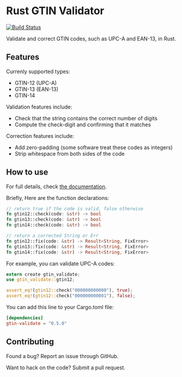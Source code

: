 # Rust GTIN Validator
[![Build Status](https://travis-ci.org/austinhartzheim/rust-gtin-validate.svg?branch=master)](https://travis-ci.org/austinhartzheim/rust-gtin-validate)

Validate and correct GTIN codes, such as UPC-A and EAN-13, in Rust.

## Features
Currenly supported types:
* GTIN-12 (UPC-A)
* GTIN-13 (EAN-13)
* GTIN-14

Validation features include:
* Check that the string contains the correct number of digits
* Compute the check-digit and confirming that it matches

Correction features include:
* Add zero-padding (some software treat these codes as integers)
* Strip whitespace from both sides of the code

## How to use
For full details, check [the documentation](https://docs.austinhartzheim.me/rust/gtin_validate/).

Briefly, Here are the function declarations:
```rust
// return true if the code is valid, false otherwise
fn gtin12::check(code: &str) -> bool
fn gtin13::check(code: &str) -> bool
fn gtin14::check(code: &str) -> bool

// return a corrected String or Err
fn gtin12::fix(code: &str) -> Result<String, FixError>
fn gtin13::fix(code: &str) -> Result<String, FixError>
fn gtin14::fix(code: &str) -> Result<String, FixError>
```

For example, you can validate UPC-A codes:
```rust
extern create gtin_validate;
use gtin_validate::gtin12;

assert_eq!(gtin12::check("000000000000"), true);
assert_eq!(gtin12::check("000000000001"), false);
```

You can add this line to your Cargo.toml file:
```toml
[dependencies]
gtin-validate = "0.5.0"
```

## Contributing
Found a bug? Report an issue through GitHub.

Want to hack on the code? Submit a pull request.